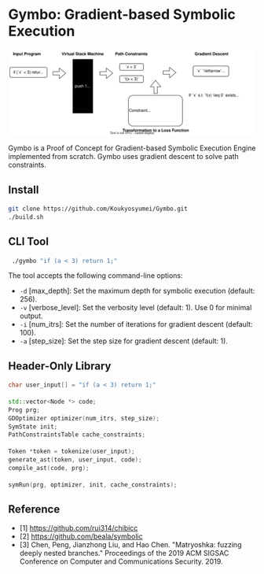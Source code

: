 # Gymbo: Gradient-based Symbolic Execution 

<img src="img/gymbo.drawio.svg">

Gymbo is a Proof of Concept for Gradient-based Symbolic Execution Engine implemented from scratch. Gymbo uses gradient descent to solve path constraints. 

## Install

```bash
git clone https://github.com/Koukyosyumei/Gymbo.git
./build.sh
```

## CLI Tool

```bash
 ./gymbo "if (a < 3) return 1;"
```

The tool accepts the following command-line options:

- `-d` [max\_depth]: Set the maximum depth for symbolic execution (default: 256).
- `-v` [verbose\_level]: Set the verbosity level (default: 1). Use 0 for minimal output.
- `-i` [num\_itrs]: Set the number of iterations for gradient descent (default: 100).
- `-a` [step\_size]: Set the step size for gradient descent (default: 1).

## Header-Only Library

```cpp
char user_input[] = "if (a < 3) return 1;"

std::vector<Node *> code;
Prog prg;
GDOptimizer optimizer(num_itrs, step_size);
SymState init;
PathConstraintsTable cache_constraints;

Token *token = tokenize(user_input);
generate_ast(token, user_input, code);
compile_ast(code, prg);

symRun(prg, optimizer, init, cache_constraints);
```

## Reference

- [1] https://github.com/rui314/chibicc
- [2] https://github.com/beala/symbolic
- [3] Chen, Peng, Jianzhong Liu, and Hao Chen. "Matryoshka: fuzzing deeply nested branches." Proceedings of the 2019 ACM SIGSAC Conference on Computer and Communications Security. 2019.

